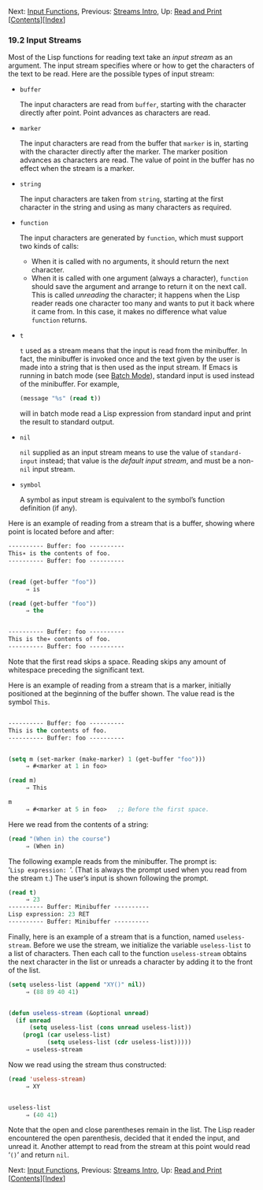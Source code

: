 

Next: [Input Functions](Input-Functions.html), Previous: [Streams Intro](Streams-Intro.html), Up: [Read and Print](Read-and-Print.html)   \[[Contents](index.html#SEC_Contents "Table of contents")]\[[Index](Index.html "Index")]

### 19.2 Input Streams

Most of the Lisp functions for reading text take an *input stream* as an argument. The input stream specifies where or how to get the characters of the text to be read. Here are the possible types of input stream:

*   `buffer`

    The input characters are read from `buffer`, starting with the character directly after point. Point advances as characters are read.

*   `marker`

    The input characters are read from the buffer that `marker` is in, starting with the character directly after the marker. The marker position advances as characters are read. The value of point in the buffer has no effect when the stream is a marker.

*   `string`

    The input characters are taken from `string`, starting at the first character in the string and using as many characters as required.

*   `function`

    The input characters are generated by `function`, which must support two kinds of calls:

    *   When it is called with no arguments, it should return the next character.
    *   When it is called with one argument (always a character), `function` should save the argument and arrange to return it on the next call. This is called *unreading* the character; it happens when the Lisp reader reads one character too many and wants to put it back where it came from. In this case, it makes no difference what value `function` returns.

*   `t`

    `t` used as a stream means that the input is read from the minibuffer. In fact, the minibuffer is invoked once and the text given by the user is made into a string that is then used as the input stream. If Emacs is running in batch mode (see [Batch Mode](Batch-Mode.html)), standard input is used instead of the minibuffer. For example,

    ```lisp
    (message "%s" (read t))
    ```

    will in batch mode read a Lisp expression from standard input and print the result to standard output.

*   `nil`

    `nil` supplied as an input stream means to use the value of `standard-input` instead; that value is the *default input stream*, and must be a non-`nil` input stream.

*   `symbol`

    A symbol as input stream is equivalent to the symbol’s function definition (if any).

Here is an example of reading from a stream that is a buffer, showing where point is located before and after:

```lisp
---------- Buffer: foo ----------
This∗ is the contents of foo.
---------- Buffer: foo ----------
```

```lisp
```

```lisp
(read (get-buffer "foo"))
     ⇒ is
```

```lisp
(read (get-buffer "foo"))
     ⇒ the
```

```lisp
```

```lisp
---------- Buffer: foo ----------
This is the∗ contents of foo.
---------- Buffer: foo ----------
```

Note that the first read skips a space. Reading skips any amount of whitespace preceding the significant text.

Here is an example of reading from a stream that is a marker, initially positioned at the beginning of the buffer shown. The value read is the symbol `This`.

```lisp

---------- Buffer: foo ----------
This is the contents of foo.
---------- Buffer: foo ----------
```

```lisp
```

```lisp
(setq m (set-marker (make-marker) 1 (get-buffer "foo")))
     ⇒ #<marker at 1 in foo>
```

```lisp
(read m)
     ⇒ This
```

```lisp
m
     ⇒ #<marker at 5 in foo>   ;; Before the first space.
```

Here we read from the contents of a string:

```lisp
(read "(When in) the course")
     ⇒ (When in)
```

The following example reads from the minibuffer. The prompt is: ‘`Lisp expression: `’. (That is always the prompt used when you read from the stream `t`.) The user’s input is shown following the prompt.

```lisp
(read t)
     ⇒ 23
---------- Buffer: Minibuffer ----------
Lisp expression: 23 RET
---------- Buffer: Minibuffer ----------
```

Finally, here is an example of a stream that is a function, named `useless-stream`. Before we use the stream, we initialize the variable `useless-list` to a list of characters. Then each call to the function `useless-stream` obtains the next character in the list or unreads a character by adding it to the front of the list.

```lisp
(setq useless-list (append "XY()" nil))
     ⇒ (88 89 40 41)
```

```lisp
```

```lisp
(defun useless-stream (&optional unread)
  (if unread
      (setq useless-list (cons unread useless-list))
    (prog1 (car useless-list)
           (setq useless-list (cdr useless-list)))))
     ⇒ useless-stream
```

Now we read using the stream thus constructed:

```lisp
(read 'useless-stream)
     ⇒ XY
```

```lisp
```

```lisp
useless-list
     ⇒ (40 41)
```

Note that the open and close parentheses remain in the list. The Lisp reader encountered the open parenthesis, decided that it ended the input, and unread it. Another attempt to read from the stream at this point would read ‘`()`’ and return `nil`.

Next: [Input Functions](Input-Functions.html), Previous: [Streams Intro](Streams-Intro.html), Up: [Read and Print](Read-and-Print.html)   \[[Contents](index.html#SEC_Contents "Table of contents")]\[[Index](Index.html "Index")]
